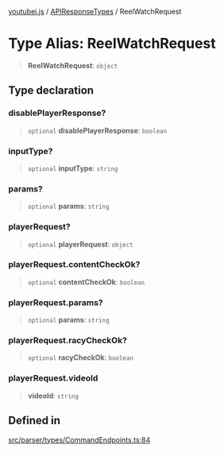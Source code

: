 [youtubei.js](../../../README.md) / [APIResponseTypes](../README.md) / ReelWatchRequest

# Type Alias: ReelWatchRequest

> **ReelWatchRequest**: `object`

## Type declaration

### disablePlayerResponse?

> `optional` **disablePlayerResponse**: `boolean`

### inputType?

> `optional` **inputType**: `string`

### params?

> `optional` **params**: `string`

### playerRequest?

> `optional` **playerRequest**: `object`

### playerRequest.contentCheckOk?

> `optional` **contentCheckOk**: `boolean`

### playerRequest.params?

> `optional` **params**: `string`

### playerRequest.racyCheckOk?

> `optional` **racyCheckOk**: `boolean`

### playerRequest.videoId

> **videoId**: `string`

## Defined in

[src/parser/types/CommandEndpoints.ts:84](https://github.com/LuanRT/YouTube.js/blob/4729016fb98e7045ee4043857be7eef780c01e35/src/parser/types/CommandEndpoints.ts#L84)
